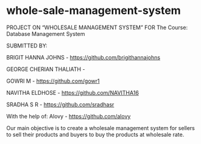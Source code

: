 # whole-sale-management-system


PROJECT ON “WHOLESALE MANAGEMENT SYSTEM” FOR The Course: Database Management System

SUBMITTED BY:

BRIGIT HANNA JOHNS - https://github.com/brigithannajohns

GEORGE CHERIAN THALIATH -

GOWRI M - https://github.com/gowr1

NAVITHA ELDHOSE - https://github.com/NAVITHA16

SRADHA S R - https://github.com/sradhasr

With the help of: Alovy - https://github.com/alovy

Our main objective is to create a wholesale management system for sellers to sell their products and buyers to buy the products at wholesale rate.

